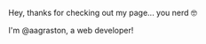 Hey, thanks for checking out my page... you nerd 🤓 

I'm @aagraston, a web developer!

<!---
aagraston/aagraston is a ✨ special ✨ repository because its `README.md` (this file) appears on your GitHub profile.
You can click the Preview link to take a look at your changes.
--->
